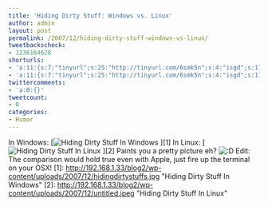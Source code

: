 ```yaml
---
title: 'Hiding Dirty Stuff: Windows vs. Linux'
author: admin
layout: post
permalink: /2007/12/hiding-dirty-stuff-windows-vs-linux/
tweetbackscheck:
- 1236164628
shorturls:
- 'a:11:{s:7:"tinyurl";s:25:"http://tinyurl.com/6smk5n";s:4:"isgd";s:17:"http://is.gd/fj2j";s:5:"bitly";s:19:"http://bit.ly/11srb";s:5:"snipr";s:22:"http://snipr.com/9smnf";s:5:"snurl";s:22:"http://snurl.com/9smnf";s:7:"snipurl";s:24:"http://snipurl.com/9smnf";s:4:"trim";s:17:"http://tr.im/4b3o";s:5:"adjix";s:207:"(10 Jan 2008 temporary restriction: API requires valid partnerID or partnerEmail key in request. Contact us if this affects you.) Invalid Adjix request. API documentation @ http://web.adjix.com/AdjixAPI.html";s:4:"advu";s:203:"(10 Jan 2008 temporary restriction: API requires valid partnerID or partnerEmail key in request. Contact us if this affects you.) Invalid Adjix request. API documentation @ http://web.ad.vu/AdjixAPI.html";s:4:"zima";s:19:"http://zi.ma/5c7744";s:9:"permalink";s:64:"http://hehe2.net/linuxhumor/hiding-dirty-stuff-windows-vs-linux/";}'
- 'a:11:{s:7:"tinyurl";s:25:"http://tinyurl.com/6smk5n";s:4:"isgd";s:17:"http://is.gd/fj2j";s:5:"bitly";s:19:"http://bit.ly/11srb";s:5:"snipr";s:22:"http://snipr.com/9smnf";s:5:"snurl";s:22:"http://snurl.com/9smnf";s:7:"snipurl";s:24:"http://snipurl.com/9smnf";s:4:"trim";s:17:"http://tr.im/4b3o";s:5:"adjix";s:207:"(10 Jan 2008 temporary restriction: API requires valid partnerID or partnerEmail key in request. Contact us if this affects you.) Invalid Adjix request. API documentation @ http://web.adjix.com/AdjixAPI.html";s:4:"advu";s:203:"(10 Jan 2008 temporary restriction: API requires valid partnerID or partnerEmail key in request. Contact us if this affects you.) Invalid Adjix request. API documentation @ http://web.ad.vu/AdjixAPI.html";s:4:"zima";s:19:"http://zi.ma/5c7744";s:9:"permalink";s:64:"http://hehe2.net/linuxhumor/hiding-dirty-stuff-windows-vs-linux/";}'
twittercomments:
- 'a:0:{}'
tweetcount:
- 0
categories:
- Humor
---
```

In Windows:
\[![Hiding Dirty Stuff In Windows](http://192.168.1.33/blog2/wp-content/uploads/2007/12/hidingdirtystuffs.jpg)
\]\[1\]
In Linux:
\[![Hiding Dirty Stuff In Linux](http://192.168.1.33/blog2/wp-content/uploads/2007/12/untitled.jpeg)
\]\[2\]
Paints you a pretty picture eh? ![:D](http://192.168.1.2/blog2/wp-includes/images/smilies/icon_biggrin.gif)
Edit: The comparison would hold true even with Apple, just fire up the terminal on your OSX!
\[1\]: http://192.168.1.33/blog2/wp-content/uploads/2007/12/hidingdirtystuffs.jpg "Hiding Dirty Stuff In Windows"
\[2\]: http://192.168.1.33/blog2/wp-content/uploads/2007/12/untitled.jpeg "Hiding Dirty Stuff In Linux"